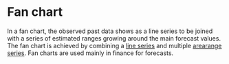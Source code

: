 # Fan chart
In a fan chart, the observed past data shows as a line series to be joined with a series of estimated ranges growing around the main forecast values. The fan chart is achieved by combining a [line series](https://www.highcharts.com/docs/chart-and-series-types/line-chart) and multiple [arearange series](https://api.highcharts.com/highcharts/series.arearange). Fan charts are used mainly in finance for forecasts.